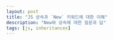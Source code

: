 ```yaml
---
layout: post
title: "JS 상속과 `New` 키워드에 대한 이해"
description: "New와 상속에 대한 질문과 답"
tags: [js, inheritances]
---
```

